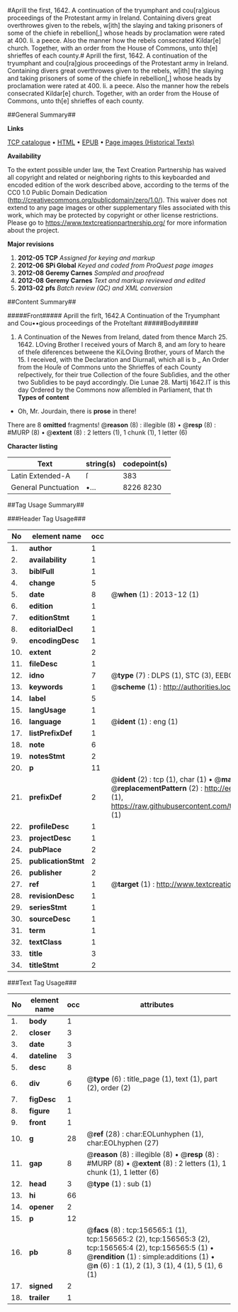 #Aprill the first, 1642. A continuation of the tryumphant and cou[ra]gious proceedings of the Protestant army in Ireland. Containing divers great overthrowes given to the rebels, w[ith] the slaying and taking prisoners of some of the chiefe in rebellion[,] whose heads by proclamation were rated at 400. li. a peece. Also the manner how the rebels consecrated Kildar[e] church. Together, with an order from the House of Commons, unto th[e] shrieffes of each county.#
Aprill the first, 1642. A continuation of the tryumphant and cou[ra]gious proceedings of the Protestant army in Ireland. Containing divers great overthrowes given to the rebels, w[ith] the slaying and taking prisoners of some of the chiefe in rebellion[,] whose heads by proclamation were rated at 400. li. a peece. Also the manner how the rebels consecrated Kildar[e] church. Together, with an order from the House of Commons, unto th[e] shrieffes of each county.

##General Summary##

**Links**

[TCP catalogue](http://www.ota.ox.ac.uk/tcp/)  • 
[HTML](http://tei.it.ox.ac.uk/tcp/Texts-HTML/free/A80/A80389.html)  • 
[EPUB](http://tei.it.ox.ac.uk/tcp/Texts-EPUB/free/A80/A80389.epub) • 
[Page images (Historical Texts)](https://historicaltexts.jisc.ac.uk/eebo-99873187e)

**Availability**

To the extent possible under law, the Text Creation Partnership has waived all copyright and related or neighboring rights to this keyboarded and encoded edition of the work described above, according to the terms of the CC0 1.0 Public Domain Dedication (http://creativecommons.org/publicdomain/zero/1.0/). This waiver does not extend to any page images or other supplementary files associated with this work, which may be protected by copyright or other license restrictions. Please go to https://www.textcreationpartnership.org/ for more information about the project.

**Major revisions**

1. __2012-05__ __TCP__ *Assigned for keying and markup*
1. __2012-06__ __SPi Global__ *Keyed and coded from ProQuest page images*
1. __2012-08__ __Geremy Carnes__ *Sampled and proofread*
1. __2012-08__ __Geremy Carnes__ *Text and markup reviewed and edited*
1. __2013-02__ __pfs__ *Batch review (QC) and XML conversion*

##Content Summary##

#####Front#####
Aprill the firſt, 1642.A Continuation of the Tryumphant and Cou••gious proceedings of the Proteſtant
#####Body#####

1. A Continuation of the Newes from Ireland, dated from thence March 25. 1642.
LOving Brother I received yours of March 8, and am ſory to heare of theſe diferences betweene the KiLOving Brother, yours of March the 15. I received, with the Declaration and Diurnall, which all is b
    _ An Order from the Houſe of Commons unto the Shrieffes of each County reſpectively, for their true Collection of the foure Subſidies, and the other two Subſidies to be payd accordingly.
Die Lunae 28. Martij 1642.IT is this day Ordered by the Commons now aſſembled in Parliament, that th
**Types of content**

  * Oh, Mr. Jourdain, there is **prose** in there!

There are 8 **omitted** fragments! 
 @__reason__ (8) : illegible (8)  •  @__resp__ (8) : #MURP (8)  •  @__extent__ (8) : 2 letters (1), 1 chunk (1), 1 letter (6)

**Character listing**


|Text|string(s)|codepoint(s)|
|---|---|---|
|Latin Extended-A|ſ|383|
|General Punctuation|•…|8226 8230|

##Tag Usage Summary##

###Header Tag Usage###

|No|element name|occ|attributes|
|---|---|---|---|
|1.|__author__|1||
|2.|__availability__|1||
|3.|__biblFull__|1||
|4.|__change__|5||
|5.|__date__|8| @__when__ (1) : 2013-12 (1)|
|6.|__edition__|1||
|7.|__editionStmt__|1||
|8.|__editorialDecl__|1||
|9.|__encodingDesc__|1||
|10.|__extent__|2||
|11.|__fileDesc__|1||
|12.|__idno__|7| @__type__ (7) : DLPS (1), STC (3), EEBO-CITATION (1), PROQUEST (1), VID (1)|
|13.|__keywords__|1| @__scheme__ (1) : http://authorities.loc.gov/ (1)|
|14.|__label__|5||
|15.|__langUsage__|1||
|16.|__language__|1| @__ident__ (1) : eng (1)|
|17.|__listPrefixDef__|1||
|18.|__note__|6||
|19.|__notesStmt__|2||
|20.|__p__|11||
|21.|__prefixDef__|2| @__ident__ (2) : tcp (1), char (1)  •  @__matchPattern__ (2) : ([0-9\-]+):([0-9IVX]+) (1), (.+) (1)  •  @__replacementPattern__ (2) : http://eebo.chadwyck.com/downloadtiff?vid=$1&page=$2 (1), https://raw.githubusercontent.com/textcreationpartnership/Texts/master/tcpchars.xml#$1 (1)|
|22.|__profileDesc__|1||
|23.|__projectDesc__|1||
|24.|__pubPlace__|2||
|25.|__publicationStmt__|2||
|26.|__publisher__|2||
|27.|__ref__|1| @__target__ (1) : http://www.textcreationpartnership.org/docs/. (1)|
|28.|__revisionDesc__|1||
|29.|__seriesStmt__|1||
|30.|__sourceDesc__|1||
|31.|__term__|1||
|32.|__textClass__|1||
|33.|__title__|3||
|34.|__titleStmt__|2||


###Text Tag Usage###

|No|element name|occ|attributes|
|---|---|---|---|
|1.|__body__|1||
|2.|__closer__|3||
|3.|__date__|3||
|4.|__dateline__|3||
|5.|__desc__|8||
|6.|__div__|6| @__type__ (6) : title_page (1), text (1), part (2), order (2)|
|7.|__figDesc__|1||
|8.|__figure__|1||
|9.|__front__|1||
|10.|__g__|28| @__ref__ (28) : char:EOLunhyphen (1), char:EOLhyphen (27)|
|11.|__gap__|8| @__reason__ (8) : illegible (8)  •  @__resp__ (8) : #MURP (8)  •  @__extent__ (8) : 2 letters (1), 1 chunk (1), 1 letter (6)|
|12.|__head__|3| @__type__ (1) : sub (1)|
|13.|__hi__|66||
|14.|__opener__|2||
|15.|__p__|12||
|16.|__pb__|8| @__facs__ (8) : tcp:156565:1 (1), tcp:156565:2 (2), tcp:156565:3 (2), tcp:156565:4 (2), tcp:156565:5 (1)  •  @__rendition__ (1) : simple:additions (1)  •  @__n__ (6) : 1 (1), 2 (1), 3 (1), 4 (1), 5 (1), 6 (1)|
|17.|__signed__|2||
|18.|__trailer__|1||
